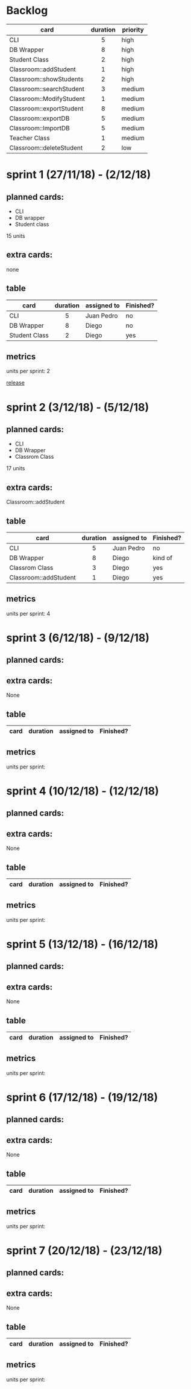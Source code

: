 # Backlog

| card                     | duration | priority |
|--------------------------|:--------:|----------|
| CLI                      | 5        | high     |
| DB Wrapper               | 8        | high     |
| Student Class            | 2        | high     |
| Classroom::addStudent    | 1        | high     |
| Classroom::showStudents  | 2        | high     |
| Classroom::searchStudent | 3        | medium   |
| Classroom::ModifyStudent | 1        | medium   |
| Classroom::exportStudent | 8        | medium   |
| Classroom::exportDB      | 5        | medium   |
| Classroom::ImportDB      | 5        | medium   |
| Teacher Class            | 1        | medium   |
| Classroom::deleteStudent | 2        | low      |




# sprint 1 (27/11/18) - (2/12/18)

## planned cards:
- CLI
- DB wrapper
- Student class

15 units

## extra cards:
none

## table

|card           |duration|assigned to   |Finished?|
|---------------|:------:|--------------|---------|
|CLI            |5       |Juan Pedro    | no      |
|DB Wrapper     |8       |Diego         | no      |
|Student Class  |2       |Diego         | yes     |

## metrics
units per sprint: 2

[release](https://github.com/juanperb98/Ingenieria-software/releases/tag/v0.1-alpha)


# sprint 2 (3/12/18) - (5/12/18)

## planned cards:
- CLI
- DB Wrapper
- Classrom Class

17 units

## extra cards:
Classroom::addStudent

## table

|card                  |duration|assigned to   |Finished?|
|----------------------|:------:|--------------|---------|
|CLI                   |5       |Juan Pedro    | no      |
|DB Wrapper            |8       |Diego         | kind of |
|Classrom Class        |3       |Diego         | yes     |
|Classroom::addStudent |1       |Diego         | yes     |

## metrics
units per sprint: 4



# sprint 3 (6/12/18) - (9/12/18)

## planned cards:

## extra cards:
None

## table

|card           |duration|assigned to   |Finished?|
|---------------|:------:|--------------|---------|

## metrics
units per sprint: 



# sprint 4 (10/12/18) - (12/12/18)

## planned cards:

## extra cards:
None

## table

|card           |duration|assigned to   |Finished?|
|---------------|:------:|--------------|---------|

## metrics
units per sprint: 



# sprint 5 (13/12/18) - (16/12/18)

## planned cards:

## extra cards:
None

## table

|card           |duration|assigned to   |Finished?|
|---------------|:------:|--------------|---------|

## metrics
units per sprint: 



# sprint 6 (17/12/18) - (19/12/18)

## planned cards:

## extra cards:
None

## table

|card           |duration|assigned to   |Finished?|
|---------------|:------:|--------------|---------|

## metrics
units per sprint: 



# sprint 7 (20/12/18) - (23/12/18)

## planned cards:

## extra cards:
None

## table

|card           |duration|assigned to   |Finished?|
|---------------|:------:|--------------|---------|

## metrics
units per sprint: 



